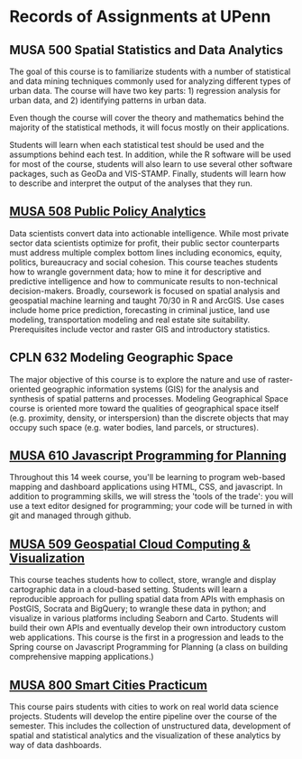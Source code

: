 # Records of Assignments at UPenn

## MUSA 500 Spatial Statistics and Data Analytics
The goal of this course is to familiarize students with a number of statistical and data mining techniques commonly used for analyzing different types of urban data. The course will have two key parts: 1) regression analysis for urban data, and 2) identifying patterns in urban data.

Even though the course will cover the theory and mathematics behind the majority of the statistical methods, it will focus mostly on their applications.

Students will learn when each statistical test should be used and the assumptions behind each test. In addition, while the R software will be used for most of the course, students will also learn to use several other software packages, such as GeoDa and VIS-STAMP. Finally, students will learn how to describe and interpret the output of the analyses that they run.

## [MUSA 508 Public Policy Analytics](https://urbanspatial.github.io/PublicPolicyAnalytics/)

Data scientists convert data into actionable intelligence. While most private sector data scientists optimize for profit, their public sector counterparts must address multiple complex bottom lines including economics, equity, politics, bureaucracy and social cohesion. This course teaches students how to wrangle government data; how to mine it for descriptive and predictive intelligence and how to communicate results to non-technical decision-makers. Broadly, coursework is focused on spatial analysis and geospatial machine learning and taught 70/30 in R and ArcGIS. Use cases include home price prediction, forecasting in criminal justice, land use modeling, transportation modeling and real estate site suitability. Prerequisites include vector and raster GIS and introductory statistics.

## CPLN 632 Modeling Geographic Space

The major objective of this course is to explore the nature and use of raster-oriented geographic information systems (GIS) for the analysis and synthesis of spatial patterns and processes. Modeling Geographical Space course is oriented more toward the qualities of geographical space itself (e.g. proximity, density, or interspersion) than the discrete objects that may occupy such space (e.g. water bodies, land parcels, or structures).

## [MUSA 610 Javascript Programming for Planning](https://github.com/CPLN690-MUSA610)

Throughout this 14 week course, you'll be learning to program web-based mapping and dashboard applications using HTML, CSS, and javascript. In addition to programming skills, we will stress the 'tools of the trade': you will use a text editor designed for programming; your code will be turned in with git and managed through github.

## [MUSA 509 Geospatial Cloud Computing & Visualization](https://github.com/MUSA-509/course-materials/blob/master/syllabus.md)

This course teaches students how to collect, store, wrangle and display cartographic data in a cloud-based setting. Students will learn a reproducible approach for pulling spatial data from APIs with emphasis on PostGIS, Socrata and BigQuery; to wrangle these data in python; and visualize in various platforms including Seaborn and Carto. Students will build their own APIs and eventually develop their own introductory custom web applications. This course is the first in a progression and leads to the Spring course on Javascript Programming for Planning (a class on building comprehensive mapping applications.)

## [MUSA 800 Smart Cities Practicum](https://pennmusa.github.io/MUSA_801.io/)

This course pairs students with cities to work on real world data science projects. Students will develop the entire pipeline over the course of the semester. This includes the collection of unstructured data, development of spatial and statistical analytics and the visualization of these analytics by way of data dashboards.
